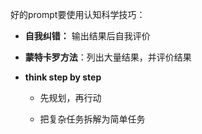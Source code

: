 
好的prompt要使用认知科学技巧：

- **自我纠错：** 输出结果后自我评价
    

- **蒙特卡罗方法**：列出大量结果，并评价结果
    

- **think step by step**
    
    - 先规划，再行动
        
    
    - 把复杂任务拆解为简单任务